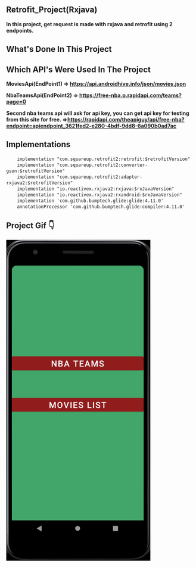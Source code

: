 ## Retrofit_Project(Rxjava)
**In this project, get request is made with rxjava and retrofit using 2 endpoints.**

## What's Done In This Project


## Which API's Were Used In The Project
**MoviesApi(EndPoint1) => https://api.androidhive.info/json/movies.json**

**NbaTeamsApi(EndPoint2) => https://free-nba.p.rapidapi.com/teams?page=0**

**Second nba teams api will ask for api key, you can get api key for testing from this site for free.
=>https://rapidapi.com/theapiguy/api/free-nba?endpoint=apiendpoint_3621fed2-e280-4bdf-9dd8-6a090b0ad7ac**


## Implementations
```
    implementation "com.squareup.retrofit2:retrofit:$retrofitVersion"
    implementation "com.squareup.retrofit2:converter-gson:$retrofitVersion"
    implementation "com.squareup.retrofit2:adapter-rxjava2:$retrofitVersion"
    implementation "io.reactivex.rxjava2:rxjava:$rxJavaVersion"
    implementation "io.reactivex.rxjava2:rxandroid:$rxJavaVersion"
    implementation 'com.github.bumptech.glide:glide:4.11.0'
    annotationProcessor 'com.github.bumptech.glide:compiler:4.11.0'
```


## Project Gif  :point_down:
![Project Gif](https://github.com/BurakGomec/Retrofit_Project_2_EndPoints/blob/main/gif/project.gif)



